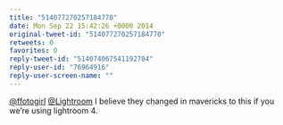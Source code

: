 ```yaml
---
title: "514077270257184770"
date: Mon Sep 22 15:42:26 +0000 2014
original-tweet-id: "514077270257184770"
retweets: 0
favorites: 0
reply-tweet-id: "514074067541192704"
reply-user-id: "76964916"
reply-user-screen-name: ""
---
```

<a href="https://twitter.com/ffotogirl">@ffotogirl</a> <a href="https://twitter.com/Lightroom">@Lightroom</a> I believe they changed in mavericks to this if you we’re using lightroom 4.
